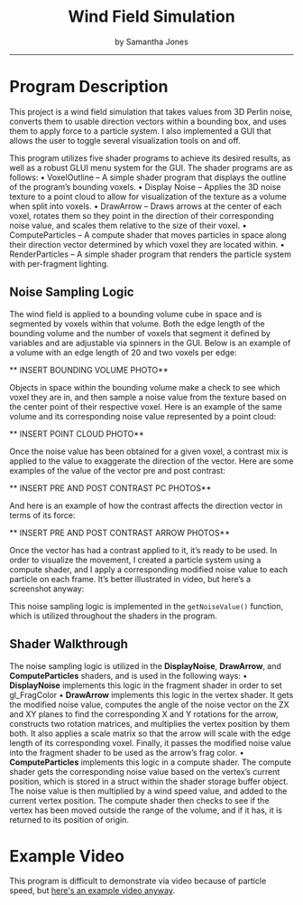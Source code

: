 <h1 align="center"> Wind Field Simulation </h1>
<p align="center"> by Samantha Jones </p>

---
# Program Description

This project is a wind field simulation that takes values from 3D Perlin noise, converts them to usable direction vectors within a bounding box, and uses them to apply force to a particle system. I also implemented a GUI that allows the user to toggle several visualization tools on and off.

This program utilizes five shader programs to achieve its desired results, as well as a robust GLUI menu system for the GUI. The shader programs are as follows:
•	VoxelOutline – A simple shader program that displays the outline of the program’s bounding voxels. 
•	Display Noise – Applies the 3D noise texture to a point cloud to allow for visualization of the texture as a volume when split into voxels.
•	DrawArrow – Draws arrows at the center of each voxel, rotates them so they point in the direction of their corresponding noise value, and scales them relative to the size of their voxel.
•	ComputeParticles – A compute shader that moves particles in space along their direction vector determined by which voxel they are located within.
•	RenderParticles – A simple shader program that renders the particle system with per-fragment lighting.

## Noise Sampling Logic
The wind field is applied to a bounding volume cube in space and is segmented by voxels within that volume. Both the edge length of the bounding volume and the number of voxels that segment it defined by variables and are adjustable via spinners in the GUI. Below is an example of a volume with an edge length of 20 and two voxels per edge:

** INSERT BOUNDING VOLUME PHOTO**

Objects in space within the bounding volume make a check to see which voxel they are in, and then sample a noise value from the texture based on the center point of their respective voxel. Here is an example of the same volume and its corresponding noise value represented by a point cloud:

** INSERT POINT CLOUD PHOTO**

Once the noise value has been obtained for a given voxel, a contrast mix is applied to the value to exaggerate the direction of the vector. Here are some examples of the value of the vector pre and post contrast:

** INSERT PRE AND POST CONTRAST PC PHOTOS**

And here is an example of how the contrast affects the direction vector in terms of its force:

** INSERT PRE AND POST CONTRAST ARROW PHOTOS**

Once the vector has had a contrast applied to it, it’s ready to be used. In order to visualize the movement, I created a particle system using a compute shader, and I apply a corresponding modified noise value to each particle on each frame. It’s better illustrated in video, but here’s a screenshot anyway:

This noise sampling logic is implemented in the `getNoiseValue()` function, which is utilized throughout the shaders in the program.

## Shader Walkthrough
The noise sampling logic is utilized in the **DisplayNoise**, **DrawArrow**, and **ComputeParticles** shaders, and is used in the following ways:
•	**DisplayNoise** implements this logic in the fragment shader in order to set gl_FragColor
•	**DrawArrow** implements this logic in the vertex shader. It gets the modified noise value, computes the angle of the noise vector on the ZX and XY planes to find the corresponding X and Y rotations for the arrow, constructs two rotation matrices, and multiplies the vertex position by them both. It also applies a scale matrix so that the arrow will scale with the edge length of its corresponding voxel. Finally, it passes the modified noise value into the fragment shader to be used as the arrow’s frag color.
•	**ComputeParticles** implements this logic in a compute shader. The compute shader gets the corresponding noise value based on the vertex’s current position, which is stored in a struct within the shader storage buffer object. The noise value is then multiplied by a wind speed value, and added to the current vertex position. The compute shader then checks to see if the vertex has been moved outside the range of the volume, and if it has, it is returned to its position of origin.

# Example Video
This program is difficult to demonstrate via video because of particle speed, but [here's an example video anyway](https://media.oregonstate.edu/media/1_vwqeabfv).


